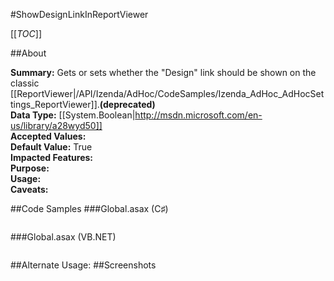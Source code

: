 #ShowDesignLinkInReportViewer

[[_TOC_]]

##About

**Summary:** Gets or sets whether the "Design" link should be shown on the classic [[ReportViewer|/API/Izenda/AdHoc/CodeSamples/Izenda_AdHoc_AdHocSettings_ReportViewer]].**(deprecated)**  
**Data Type:** [[System.Boolean|http://msdn.microsoft.com/en-us/library/a28wyd50]]  
**Accepted Values:**   
**Default Value:** True  
**Impacted Features:**   
**Purpose:**   
**Usage:**   
**Caveats:**   

##Code Samples
###Global.asax (C♯)

```csharp
```

###Global.asax (VB.NET)

```visualbasic
```
##Alternate Usage: 
##Screenshots
